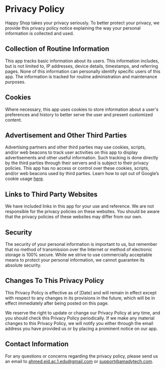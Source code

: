 # Privacy Policy

Happy Shop takes your privacy seriously. To better protect your privacy, we provide this privacy policy notice explaining the way your personal information is collected and used.

## Collection of Routine Information

This app tracks basic information about its users. This information includes, but is not limited to, IP addresses, device details, timestamps, and referring pages. None of this information can personally identify specific users of this app. The information is tracked for routine administration and maintenance purposes.

## Cookies

Where necessary, this app uses cookies to store information about a user's preferences and history to better serve the user and present customized content.

## Advertisement and Other Third Parties

Advertising partners and other third parties may use cookies, scripts, and/or web beacons to track user activities on this app to display advertisements and other useful information. Such tracking is done directly by the third parties through their servers and is subject to their privacy policies. This app has no access or control over these cookies, scripts, and/or web beacons used by third parties. Learn how to opt out of Google’s cookie usage [here](http://www.google.com/privacy_ads.html).

## Links to Third Party Websites

We have included links in this app for your use and reference. We are not responsible for the privacy policies on these websites. You should be aware that the privacy policies of these websites may differ from our own.

## Security

The security of your personal information is important to us, but remember that no method of transmission over the Internet or method of electronic storage is 100% secure. While we strive to use commercially acceptable means to protect your personal information, we cannot guarantee its absolute security.

## Changes To This Privacy Policy

This Privacy Policy is effective as of [Date] and will remain in effect except with respect to any changes in its provisions in the future, which will be in effect immediately after being posted on this page.

We reserve the right to update or change our Privacy Policy at any time, and you should check this Privacy Policy periodically. If we make any material changes to this Privacy Policy, we will notify you either through the email address you have provided us or by placing a prominent notice on our app.

## Contact Information

For any questions or concerns regarding the privacy policy, please send us an email to ahmed.eid.ac.1.edu@gmail.com or support@amadytech.com.
